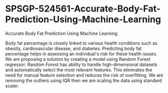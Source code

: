 # SPSGP-524561-Accurate-Body-Fat-Prediction-Using-Machine-Learning
Accurate Body Fat Prediction Using Machine Learning

Body fat percentage is closely linked to various health conditions such as obesity, cardiovascular disease, and diabetes. Predicting body fat percentage helps in assessing an individual's risk for these health issues.
We are proposing a solution by creating a model using Random Forest regressor. Random Forest has ability to handle high-dimensional datasets and automatically select the most relevant features. This eliminates the need for manual feature selection and reduces the risk of overfitting.  We are removing the outliers using IQR then we are scaling the data using standard scaler.
